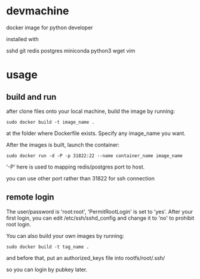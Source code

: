 # devmachine
docker image for python developer

installed with

sshd
git
redis
postgres
miniconda
python3
wget 
vim

# usage

## build and run

after clone files onto your local machine, build the image by running:

```
sudo docker build -t image_name .
```

at the folder where Dockerfile exists. Specify any image_name you want.

After the images is built, launch the container:

```
sudo docker run -d -P -p 31822:22 --name container_name image_name
```

'-P' here is used to mapping redis/postgres port to host. 

you can use other port rather than 31822 for ssh connection

## remote login

The user/password is 'root:root', 'PermitRootLogin' is set to 'yes'. After your first
login, you can edit /etc/ssh/sshd_config and change it to 'no' to prohibit root login.

You can also build your own images by running:

```
sudo docker build -t tag_name .
```

and before that, put an authorized_keys file into rootfs/root/.ssh/

so you can login by pubkey later.
